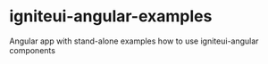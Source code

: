 # igniteui-angular-examples
Angular app with stand-alone examples how to use igniteui-angular components
